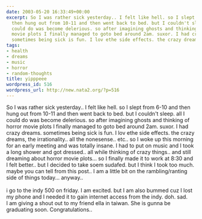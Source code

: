 ```yaml
---
date: 2003-05-20 16:33:49+00:00
excerpt: So I was rather sick yesterday.. I felt like hell. so I slept from 6-10 and
  then hung out from 10-11 and then went back to bed. but I couldn't sleep. all I
  could do was become delerious. so after imagining ghosts and thinking of horror
  movie plots I finally managed to goto bed around 2am. suxor. I had crazy dreams.
  sometimes being sick is fun. I lov ethe side effects. the crazy dreams, the irrat...
tags:
- health
- dreams
- music
- horror
- random-thoughts
title: yipppeee
wordpress_id: 516
wordpress_url: http://new.nata2.org/?p=516
---
```


So I was rather sick yesterday.. I felt like hell. so I slept from 6-10 and then hung out from 10-11 and then went back to bed. but I couldn't sleep. all I could do was become delerious. so after imagining ghosts and thinking of horror movie plots I finally managed to goto bed around 2am. suxor. I had crazy dreams. sometimes being sick is fun. I lov ethe side effects. the crazy dreams, the irrationality.. all the nonesense.. etc.. so I woke up this morning for an early meeting and was totally insane. I had to put on music and I took a long shower and got dressed.. all while thinking of crazy things.. and still dreaming about horror movie plots... so I finally made it to work at 8:30 and I felt better.. but I decided to take soem sudafed. but I think I took too much. maybe you can tell from this post.. I am a little bit on the rambling/ranting side of things today... anyway.. <br/><br/>i go to the indy 500 on friday. I am excited. but I am also bummed cuz I lost my phone and I needed it to gain internet access from the indy. doh. sad. <br/>I am giving a shout out to my friend ella in taiwan. She is gunna be graduating soon.  Congratulations..